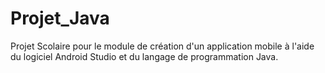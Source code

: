 # Projet_Java
Projet Scolaire pour le module de création d'un application mobile à l'aide du logiciel Android Studio et du langage de programmation Java.
